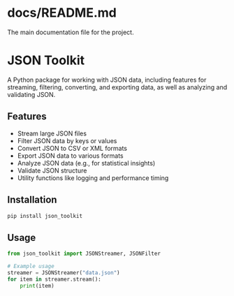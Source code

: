 # docs/README.md
The main documentation file for the project.

# JSON Toolkit

A Python package for working with JSON data, including features for streaming, filtering, converting, and exporting data, as well as analyzing and validating JSON.

## Features
- Stream large JSON files
- Filter JSON data by keys or values
- Convert JSON to CSV or XML formats
- Export JSON data to various formats
- Analyze JSON data (e.g., for statistical insights)
- Validate JSON structure
- Utility functions like logging and performance timing

## Installation
```bash
pip install json_toolkit
```

## Usage
```python
from json_toolkit import JSONStreamer, JSONFilter

# Example usage
streamer = JSONStreamer("data.json")
for item in streamer.stream():
    print(item)
    